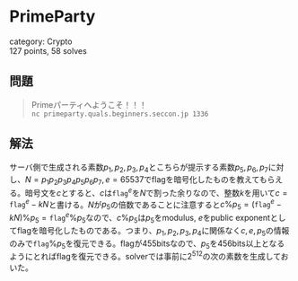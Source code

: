 # PrimeParty
category: Crypto  
127 points, 58 solves

## 問題
> Primeパーティへようこそ！！！  
> `nc primeparty.quals.beginners.seccon.jp 1336`

## 解法
サーバ側で生成される素数$p_1,p_2,p_3,p_4$とこちらが提示する素数$p_5,p_6,p_7$に対し、$N=p_1p_2p_3p_4p_5p_6p_7,e=65537$でflagを暗号化したものを教えてもらえる。暗号文を$c$とすると、$c$は$\texttt{flag}^e$を$N$で割った余りなので、整数$k$を用いて$c=\texttt{flag}^e-kN$と書ける。$N$が$p_5$の倍数であることに注意すると$c\%p_5=(\texttt{flag}^e-kN)\%p_5=\texttt{flag}^e\%p_5$なので、$c\%p_5$は$p_5$をmodulus, $e$をpublic exponentとしてflagを暗号化したものである。つまり、$p_1,p_2,p_3,p_4$に関係なく$c,e,p_5$の情報のみで$\texttt{flag}\%p_5$を復元できる。flagが455bitsなので、$p_5$を456bits以上となるようにとればflagを復元できる。solverでは事前に$2^{512}$の次の素数を生成しておいた。

